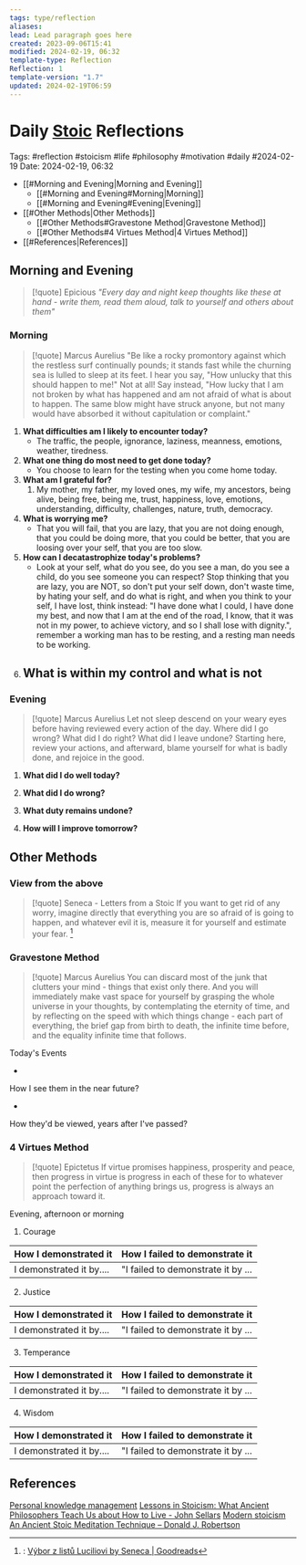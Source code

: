 ```yaml
---
tags: type/reflection
aliases: 
lead: Lead paragraph goes here
created: 2023-09-06T15:41
modified: 2024-02-19, 06:32
template-type: Reflection
Reflection: 1
template-version: "1.7"
updated: 2024-02-19T06:59
---
```

# Daily [Stoic](../SLIP-BOX/Stoicism.md) Reflections

Tags:  #reflection #stoicism #life #philosophy #motivation #daily #2024-02-19
Date: 2024-02-19, 06:32

- [[#Morning and Evening|Morning and Evening]]
	- [[#Morning and Evening#Morning|Morning]]
	- [[#Morning and Evening#Evening|Evening]]
- [[#Other Methods|Other Methods]]
	- [[#Other Methods#Gravestone Method|Gravestone Method]]
	- [[#Other Methods#4 Virtues Method|4 Virtues Method]]
- [[#References|References]]


## Morning and Evening

> [!quote] Epicious 
> _"Every day and night keep thoughts like these at hand - write them, read them aloud, talk to yourself and others about them"_

### Morning

> [!quote] Marcus Aurelius
> "Be like a rocky promontory against which the restless surf continually pounds; it stands fast while the churning sea is lulled to sleep at its feet. I hear you say, "How unlucky that this should happen to me!" Not at all! Say instead, "How lucky that I am not broken by what has happened and am not afraid of what is about to happen. The same blow might have struck anyone, but not many would have absorbed it without capitulation or complaint."

1. **What difficulties am I likely to encounter today?**
	- The traffic, the people, ignorance, laziness, meanness, emotions, weather, tiredness.
2. **What one thing do most need to get done today?**
	- You choose to learn for the testing when you come home today.
1. **What am I grateful for?**
	1. My mother, my father, my loved ones, my wife, my ancestors, being alive, being free, being me, trust, happiness, love, emotions, understanding, difficulty, challenges, nature, truth, democracy.
2. **What is worrying me?**
	- That you will fail, that you are lazy, that you are not doing enough, that you could be doing more, that you could be better, that you are loosing over your self, that you are too slow.
3. **How can I decatastrophize today's problems?**
	- Look at your self, what do you see, do you see a man, do you see a child, do you see someone you can respect? Stop thinking that you are lazy, you are NOT, so don't put your self down, don't waste time, by hating your self, and do what is right, and when you think to your self, I have lost, think instead: "I have done what I could, I have done my best, and now that I am at the end of the road, I know, that it was not in my power, to achieve victory, and so I shall lose with dignity.", remember a working man has to be resting, and a resting man needs to be working.
4. **What is within my control and what is not**
	- 

### Evening

> [!quote] Marcus Aurelius
> Let not sleep descend on your weary eyes before having reviewed every action of the day. Where did I go wrong? What did I do right? What did I leave undone? Starting here, review your actions, and afterward, blame yourself for what is badly done, and rejoice in the good.

1. **What did I do well today?**

2. **What did I do wrong?**

4. **What duty remains undone?**

5. **How will I improve tomorrow?**

## Other Methods

### View from the above

> [!quote] Seneca - Letters from a Stoic
> If you want to get rid of any worry, imagine directly that everything you are so afraid of is going to happen, and whatever evil it is, measure it for yourself and estimate your fear. [^Seneca]


### Gravestone Method

> [!quote] Marcus Aurelius
> You can discard most of the junk that clutters your mind - things that exist only there. And you will immediately make vast space for yourself by grasping the whole universe in your thoughts, by contemplating the eternity of time, and by reflecting on the speed with which things change - each part of everything, the brief gap from birth to death, the infinite time before, and the equality infinite time that follows. 

Today's Events 

-

How I see them in the near future? 

-

How they'd be viewed, years after I've passed?

### 4 Virtues Method

> [!quote] Epictetus 
> If virtue promises happiness, prosperity and peace, then progress in virtue is progress in each of these for to whatever point the perfection of anything brings us, progress is always an approach toward it.

Evening, afternoon or morning

1. Courage 

| How I demonstrated it  | How I failed to demonstrate it |
| ------------------- | ---------------- |
| I demonstrated it by....                 | "I failed to demonstrate it by ...              |

2. Justice

| How I demonstrated it  | How I failed to demonstrate it |
| ------------------- | ---------------- |
| I demonstrated it by....                 | "I failed to demonstrate it by ...             

3. Temperance

| How I demonstrated it  | How I failed to demonstrate it |
| ------------------- | ---------------- |
| I demonstrated it by....                 | "I failed to demonstrate it by ...             

4. Wisdom

| How I demonstrated it  | How I failed to demonstrate it |
| ------------------- | ---------------- |
| I demonstrated it by....                 | "I failed to demonstrate it by ...             

## References

[Personal knowledge management](Personal%20knowledge%20management.md)
[Lessons in Stoicism: What Ancient Philosophers Teach Us about How to Live - John Sellars](https://books.google.cz/books/about/Lessons_in_Stoicism.html?id=ky84zQEACAAJ&redir_esc=y)
[Modern stoicism](https://modernstoicism.com/)
[An Ancient Stoic Meditation Technique – Donald J. Robertson](https://donaldrobertson.name/2017/03/22/an-ancient-stoic-meditation-technique/)

[^Seneca]:: [Výbor z listů Luciliovi by Seneca | Goodreads](https://www.goodreads.com/book/show/23340595-v-bor-z-list-luciliovi) 